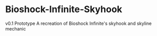 # Bioshock-Infinite-Skyhook
v0.1 Prototype
A recreation of Bioshock Infinite's skyhook and skyline mechanic
